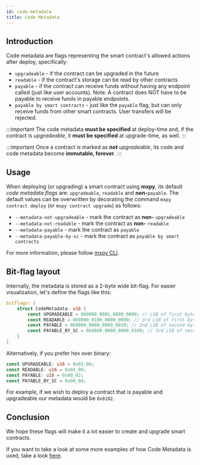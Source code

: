 ```yaml
---
id: code-metadata
title: Code Metadata
---
```


[comment]: # (mx-abstract)

## Introduction

Code metadata are flags representing the smart contract's allowed actions after deploy, specifically:
- `upgradeable` - if the contract can be upgraded in the future
- `readable` - if the contract's storage can be read by other contracts
- `payable` - if the contract can receive funds without having any endpoint called (just like user accounts). Note: A contract does NOT have to be payable to receive funds in payable endpoints.
- `payable by smart contracts` - just like the `payable` flag, but can only receive funds from other smart contracts. User transfers will be rejected.

:::important
The code metadata **must be specified** at deploy-time and, if the contract is _upgradeable_, it **must be specified** at upgrade-time, as well.
:::

:::important
Once a contract is marked as _**not** upgradeable_, its code and code metadata become **immutable, forever**.
:::

[comment]: # (mx-context-auto)

## Usage

When deploying (or upgrading) a smart contract using **mxpy**, its default _code metadata flags_ are: `upgradeable`, `readable` and **non-**`payable`. The default values can be overwritten by decorating the command `mxpy contract deploy` (or `mxpy contract upgrade`) as follows:
- `--metadata-not-upgradeable` - mark the contract as **non-** `upgradeable`
- `--metadata-not-readable` - mark the contract as **non-** `readable`
- `--metadata-payable` - mark the contract as `payable`
- `--metadata-payable-by-sc` - mark the contract as `payable by smart contracts`

For more information, please follow [mxpy CLI](/sdk-and-tools/mxpy/mxpy-cli).

[comment]: # (mx-context-auto)

## Bit-flag layout

Internally, the metadata is stored as a 2-byte wide bit-flag. For easier visualization, let's define the flags like this:
```rust
bitflags! {
    struct CodeMetadata: u16 {
		const UPGRADEABLE = 0b0000_0001_0000_0000; // LSB of first byte
		const READABLE = 0b0000_0100_0000_0000; // 3rd LSB of first byte
		const PAYABLE = 0b0000_0000_0000_0010; // 2nd LSB of second byte
		const PAYABLE_BY_SC = 0b0000_0000_0000_0100; // 3rd LSB of second byte
    }
}
```

Alternatively, if you prefer hex over binary:
```rust
const UPGRADEABLE: u16 = 0x01_00;
const READABLE: u16 = 0x04_00;
const PAYABLE: u16 = 0x00_02;
const PAYABLE_BY_SC = 0x00_04;
```

For example, if we wish to deploy a contract that is payable and upgradeable our metadata would be `0x0102`.

[comment]: # (mx-context-auto)

## Conclusion

We hope these flags will make it a lot easier to create and upgrade smart contracts.  

If you want to take a look at some more examples of how Code Metadata is used, take a look [here](https://github.com/multiversx/mx-sdk-rs/tree/master/contracts/examples).
